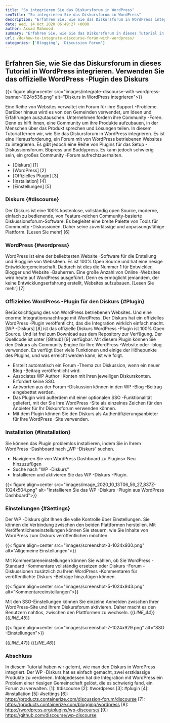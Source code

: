 ```yaml
---
title: "So integrieren Sie das Diskursforum in WordPress" 
seoTitle: "So integrieren Sie das Diskursforum in WordPress" 
description: "Erfahren Sie, wie Sie das Diskursforum in WordPress integrieren. Installation und Konfiguration des offiziellen Plugins von Diskurs für WordPress." 
date: Wed, 14 Oct 2020 06:49:27 +0000
author: Assad Mahmood
summary: "Erfahren Sie, wie Sie das Diskursforum in dieses Tutorial in WordPress integrieren. Verwenden Sie das offizielle WordPress -Plugin des Diskurs" 
url: /de/how-to-integrate-discourse-forum-with-wordpress/
categories: ['Blogging', 'Discussion Forum']
---
```


## Erfahren Sie, wie Sie das Diskursforum in dieses Tutorial in WordPress integrieren. Verwenden Sie das offizielle WordPress -Plugin des Diskurs

{{< figure align=center src="images/integrate-discourse-with-wordpress-banner-1024x536.png" alt="Diskurs in WordPress integrieren">}}

Eine Reihe von Websites verwaltet ein Forum für ihre Support -Probleme. Darüber hinaus wird es von den Gemeinden verwendet, um Ideen und Erfahrungen auszutauschen. Unternehmen fördern ihre Community -Foren. Denn es hilft ihnen, eine Community um ihre Produkte aufzubauen, in der Menschen über das Produkt sprechen und Lösungen teilen. In diesem Tutorial lernen wir, wie Sie das Diskursforum in WordPress integrieren.
Es ist eine Herausforderung, ein Forum mit von WordPress betriebenen Websites zu integrieren. Es gibt jedoch eine Reihe von Plugins für das Setup -Diskussionsforum. Bbpress und Buddypress. Es kann jedoch schwierig sein, ein großes Community -Forum aufrechtzuerhalten.
  * [Diskurs] [1]
  * [WordPress] [2]
  * [Offizielles Plugin] [3]
  * [Installation] [4]
  * [Einstellungen] [5]

### Diskurs {#discourse}
Der Diskurs ist eine 100% kostenlose, vollständig open Source, moderne, einfach zu bedienende, von Feature-reichen Community-basierte Diskussionsforum-Software. Es begleitet eine breite Palette von Tools für Community -Diskussionen. Daher seine zuverlässige und anpassungsfähige Plattform. [Lesen Sie mehr] [6]

### WordPress {#wordpress}
WordPress ist eine der beliebtesten Website -Software für die Erstellung und Bloggine von Websiteen. Es ist 100% Open Source und hat eine riesige Entwicklergemeinschaft. Dadurch ist dies die Nummer 1 für Entwickler, Blogger und Website -Bauherren. Eine große Anzahl von Online -Websites wird heute auf WordPress ausgeführt. Denn es ermöglicht jemandem, der keine Entwicklungserfahrung erstellt, Websites aufzubauen. [Lesen Sie mehr] [7]

### Offizielles WordPress -Plugin für den Diskurs {#Plugin}
Berücksichtigung des von WordPress betriebenen Websites. Und eine enorme Integrationsnachfrage mit WordPress. Der Diskurs hat ein offizielles WordPress -Plugin veröffentlicht, das die Integration wirklich einfach macht.
[WP -Diskurs] [8] ist das offizielle Diskurs WordPress -Plugin ist 100% Open Source. Und ist frei zum Download aus dem Repository zur Verfügung. Der Quellcode ist unter [Github] [9] verfügbar.
Mit diesem Plugin können Sie den Diskurs als Community Engine für Ihre WordPress -Website oder -blog verwenden. Es verfügt über viele Funktionen und einige der Höhepunkte des Plugins, und was erreicht werden kann, ist wie folgt.
  * Erstellt automatisch ein Forum -Thema zur Diskussion, wenn ein neuer Blog -Beitrag veröffentlicht wird.
  * Associates WP Author -Konten mit ihren jeweiligen Diskurskonten. Erfordert keine SSO.
  * Antworten aus der Forum -Diskussion können in den WP -Blog -Beitrag eingebettet werden.
  * Das Plugin wird außerdem mit einer optionalen SSO -Funktionalität geliefert, mit der Sie Ihre WordPress -Site als einzelnes Zeichen für den Anbieter für Ihr Diskursforum verwenden können.
  * Mit dem Plugin können Sie den Diskurs als Authentifizierungsanbieter für Ihre WordPress -Site verwenden.

### Installation {#installation}
Sie können das Plugin problemlos installieren, indem Sie in Ihrem WordPress -Dashboard nach „WP -Diskurs“ suchen.
  * Navigieren Sie von WordPress Dashboard zu Plugins> Neu hinzuzufügen
  * Suche nach "WP -Diskurs"
  * Installieren und aktivieren Sie das WP -Diskurs -Plugin.

{{< figure align=center src="images/image_2020_10_13T06_56_27_837Z-1024x504.png" alt="Installieren Sie das WP -Diskurs -Plugin aus WordPress Dashboard">}}


### Einstellungen {#Settings}
Der WP -Diskurs gibt Ihnen die volle Kontrolle über Einstellungen. Sie können die Verbindung zwischen den beiden Plattformen herstellen. Mit Veröffentlicheneinstellungen können Sie steuern, wie Sie Inhalte von WordPress zum Diskurs veröffentlichen möchten.

{{< figure align=center src="images/screenshot-3-1024x930.png" alt="Allgemeine Einstellungen">}}

Mit Kommentareneinstellungen können Sie wählen, ob Sie WordPress -Standard -Kommentare vollständig ersetzen oder Diskurs -Forum -Diskussionen zusätzlich zu Ihren WordPress -Kommentaren für veröffentlichte Diskurs -Beiträge hinzufügen können.

{{< figure align=center src="images/screenshot-5-1024x943.png" alt="Kommentareeinstellungen">}}

Mit den SSO-Einstellungen können Sie einzelne Anmelden zwischen Ihrer WordPress-Site und Ihrem Diskursforum aktivieren. Daher macht es den Benutzern nahtlos, zwischen den Plattformen zu wechseln.
{{_LINE_44_}}
{{_LINE_45_}}

{{< figure align=center src="images/screenshot-7-1024x929.png" alt="SSO -Einstellungen">}}

{{_LINE_47_}}
{{_LINE_48_}}

### Abschluss
In diesem Tutorial haben wir gelernt, wie man den Diskurs in WordPress integriert. Der WP -Diskurs hat es einfach gemacht, zwei erstklassige Produkte zu verdienen. Infolgedessen hat die Integration mit WordPress ein Problem einer riesigen Gemeinschaft gelöst, die es schwierig fand, ein Forum zu verwalten.
[1]: #discourse
[2]: #wordpress
[3]: #plugin
[4]: #installation
[5]: #settings
[6]: https://products.containerize.com/discussion-forum/discourse
[7]: https://products.containerize.com/blogging/wordpress
[8]: https://wordpress.org/plugins/wp-discourse/
[9]: https://github.com/discourse/wp-discourse
